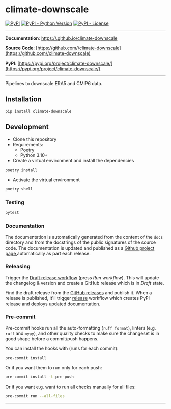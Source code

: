 # climate-downscale

[![PyPI](https://img.shields.io/pypi/v/climate-downscale?style=flat-square)](https://pypi.python.org/pypi/climate-downscale/)
[![PyPI - Python Version](https://img.shields.io/pypi/pyversions/climate-downscale?style=flat-square)](https://pypi.python.org/pypi/climate-downscale/)
[![PyPI - License](https://img.shields.io/pypi/l/climate-downscale?style=flat-square)](https://pypi.python.org/pypi/climate-downscale/)

---

**Documentation**: [https://.github.io/climate-downscale](https://.github.io/climate-downscale)

**Source Code**: [https://github.com//climate-downscale](https://github.com//climate-downscale)

**PyPI**: [https://pypi.org/project/climate-downscale/](https://pypi.org/project/climate-downscale/)

---

Pipelines to downscale ERA5 and CMIP6 data.

## Installation

```sh
pip install climate-downscale
```

## Development

* Clone this repository
* Requirements:
  * [Poetry](https://python-poetry.org/)
  * Python 3.10+
* Create a virtual environment and install the dependencies

```sh
poetry install
```

* Activate the virtual environment

```sh
poetry shell
```

### Testing

```sh
pytest
```

### Documentation

The documentation is automatically generated from the content of the `docs` directory and from the docstrings
 of the public signatures of the source code. The documentation is updated and published as a [Github project page
 ](https://pages.github.com/) automatically as part each release.

### Releasing

Trigger the [Draft release workflow](https://github.com//climate-downscale/actions/workflows/draft_release.yml)
(press _Run workflow_). This will update the changelog & version and create a GitHub release which is in _Draft_ state.

Find the draft release from the
[GitHub releases](https://github.com//climate-downscale/releases) and publish it. When
 a release is published, it'll trigger [release](https://github.com//climate-downscale/blob/master/.github/workflows/release.yml) workflow which creates PyPI
 release and deploys updated documentation.

### Pre-commit

Pre-commit hooks run all the auto-formatting (`ruff format`), linters (e.g. `ruff` and `mypy`), and other quality
 checks to make sure the changeset is in good shape before a commit/push happens.

You can install the hooks with (runs for each commit):

```sh
pre-commit install
```

Or if you want them to run only for each push:

```sh
pre-commit install -t pre-push
```

Or if you want e.g. want to run all checks manually for all files:

```sh
pre-commit run --all-files
```

---
